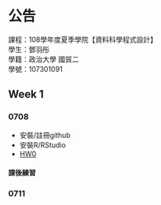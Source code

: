 ﻿# 公告

課程：108學年度夏季學院【資料科學程式設計】  
學生：鄧羽彤  
學籍：政治大學 國貿二  
學號：107301091  

## Week 1
### 0708
* 安裝/註冊github  
* 安裝R/RStudio  
* [HW0](https://github.com/YT-Deng/YT-D/blob/master/Week%201/HW0.html)
#### 課後練習
### 0711